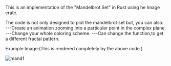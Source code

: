 This is an implementation of the "Mandelbrot Set" in Rust using he Image crate.

The code is not only designed to plot the mandelbrot set but, you can also:
       ---Create an animation zooming into a particular point in the complex plane.
       ---Change your whole coloring scheme.
       ---Can change the function,to get a different fractal pattern.




Example Image:(This is rendered completely by the above code.)

![mand1](https://user-images.githubusercontent.com/112687561/229769321-7c5ba5dc-321f-4edb-a18c-eaac12597d88.png)
